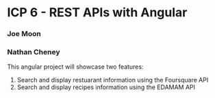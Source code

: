 # ICP 6 - REST APIs with Angular 

### Joe Moon

### Nathan Cheney

This angular project will showcase two features:<br>
<ol>
<li> Search and display restuarant information using the Foursquare API </li>
<li> Search and display recipes information using the EDAMAM API</li>
</ol>
